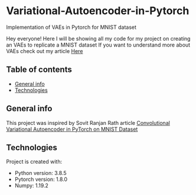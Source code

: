 # Variational-Autoencoder-in-Pytorch
Implementation of VAEs in Pytorch for MNIST dataset


Hey everyone!
Here I will be showing all my code for my project on creating an VAEs to replicate a MNIST dataset
If you want to understand more about VAEs check out my article [Here](https://mark-youngson5.medium.com/variational-autoencoders-vaes-51a26d0ed7d7)




## Table of contents
* [General info](#general-info)
* [Technologies](#technologies)



## General info
This project was inspired by Sovit Ranjan Rath article [Convolutional Variational Autoencoder in PyTorch on MNIST Dataset](https://debuggercafe.com/convolutional-variational-autoencoder-in-pytorch-on-mnist-dataset/)
	
	
	
## Technologies
Project is created with:
* Python version: 3.8.5
* Pytorch version: 1.8.0
* Numpy: 1.19.2


